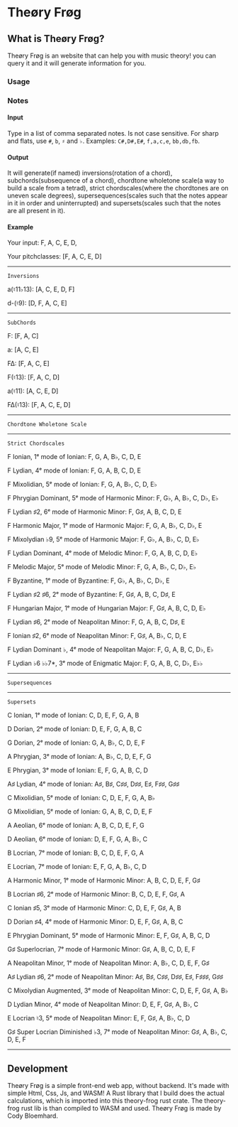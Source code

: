 # Theøry Frøg
## What is Theøry Frøg?
Theøry Frøg is an website that can help you with music theory!
you can query it and it will generate information for you.
### Usage
### Notes
#### Input
Type in a list of comma separated notes. Is not case sensitive.
For sharp and flats, use `#`, `b`, `♯` and `♭`.
Examples: `C#,D#,E#`, `f,a,c,e`, `bb,db,fb`.
#### Output
It will generate(if named) inversions(rotation of a chord), subchords(subsequence of a chord), chordtone wholetone scale(a way to build a scale from a tetrad),
strict chordscales(where the chordtones are on uneven scale degrees), supersequences(scales such that the notes appear in it in order and uninterrupted)
and supersets(scales such that the notes are all present in it).
#### Example
Your input: F, A, C, E, D,

Your pitchclasses: [F, A, C, E, D]

----------------------------------------
	Inversions

a(♮11♭13): [A, C, E, D, F]

d-(♮9): [D, F, A, C, E]

----------------------------------------
	SubChords

F: [F, A, C]

a: [A, C, E]

F∆: [F, A, C, E]

F(♮13): [F, A, C, D]

a(♮11): [A, C, E, D]

F∆(♮13): [F, A, C, E, D]

----------------------------------------

	Chordtone Wholetone Scale

----------------------------------------

	Strict Chordscales

F Ionian, 1ᵉ mode of Ionian: F, G, A, B♭, C, D, E

F Lydian, 4ᵉ mode of Ionian: F, G, A, B, C, D, E

F Mixolidian, 5ᵉ mode of Ionian: F, G, A, B♭, C, D, E♭

F Phrygian Dominant, 5ᵉ mode of Harmonic Minor: F, G♭, A, B♭, C, D♭, E♭

F Lydian ♯2, 6ᵉ mode of Harmonic Minor: F, G♯, A, B, C, D, E

F Harmonic Major, 1ᵉ mode of Harmonic Major: F, G, A, B♭, C, D♭, E

F Mixolydian ♭9, 5ᵉ mode of Harmonic Major: F, G♭, A, B♭, C, D, E♭

F Lydian Dominant, 4ᵉ mode of Melodic Minor: F, G, A, B, C, D, E♭

F Melodic Major, 5ᵉ mode of Melodic Minor: F, G, A, B♭, C, D♭, E♭

F Byzantine, 1ᵉ mode of Byzantine: F, G♭, A, B♭, C, D♭, E

F Lydian ♯2 ♯6, 2ᵉ mode of Byzantine: F, G♯, A, B, C, D♯, E

F Hungarian Major, 1ᵉ mode of Hungarian Major: F, G♯, A, B, C, D, E♭

F Lydian ♯6, 2ᵉ mode of Neapolitan Minor: F, G, A, B, C, D♯, E

F Ionian ♯2, 6ᵉ mode of Neapolitan Minor: F, G♯, A, B♭, C, D, E

F Lydian Dominant ♭, 4ᵉ mode of Neapolitan Major: F, G, A, B, C, D♭, E♭

F Lydian ♭6 ♭♭7*, 3ᵉ mode of Enigmatic Major: F, G, A, B, C, D♭, E♭♭

----------------------------------------

	Supersequences

----------------------------------------

	Supersets

C Ionian, 1ᵉ mode of Ionian: C, D, E, F, G, A, B

D Dorian, 2ᵉ mode of Ionian: D, E, F, G, A, B, C

G Dorian, 2ᵉ mode of Ionian: G, A, B♭, C, D, E, F

A Phrygian, 3ᵉ mode of Ionian: A, B♭, C, D, E, F, G

E Phrygian, 3ᵉ mode of Ionian: E, F, G, A, B, C, D

A♯ Lydian, 4ᵉ mode of Ionian: A♯, B♯, C♯♯, D♯♯, E♯, F♯♯, G♯♯

C Mixolidian, 5ᵉ mode of Ionian: C, D, E, F, G, A, B♭

G Mixolidian, 5ᵉ mode of Ionian: G, A, B, C, D, E, F

A Aeolian, 6ᵉ mode of Ionian: A, B, C, D, E, F, G

D Aeolian, 6ᵉ mode of Ionian: D, E, F, G, A, B♭, C

B Locrian, 7ᵉ mode of Ionian: B, C, D, E, F, G, A

E Locrian, 7ᵉ mode of Ionian: E, F, G, A, B♭, C, D

A Harmonic Minor, 1ᵉ mode of Harmonic Minor: A, B, C, D, E, F, G♯

B Locrian ♯6, 2ᵉ mode of Harmonic Minor: B, C, D, E, F, G♯, A

C Ionian ♯5, 3ᵉ mode of Harmonic Minor: C, D, E, F, G♯, A, B

D Dorian ♯4, 4ᵉ mode of Harmonic Minor: D, E, F, G♯, A, B, C

E Phrygian Dominant, 5ᵉ mode of Harmonic Minor: E, F, G♯, A, B, C, D

G♯ Superlocrian, 7ᵉ mode of Harmonic Minor: G♯, A, B, C, D, E, F

A Neapolitan Minor, 1ᵉ mode of Neapolitan Minor: A, B♭, C, D, E, F, G♯

A♯ Lydian ♯6, 2ᵉ mode of Neapolitan Minor: A♯, B♯, C♯♯, D♯♯, E♯, F♯♯♯, G♯♯

C Mixolydian Augmented, 3ᵉ mode of Neapolitan Minor: C, D, E, F, G♯, A, B♭

D Lydian Minor, 4ᵉ mode of Neapolitan Minor: D, E, F, G♯, A, B♭, C

E Locrian ♮3, 5ᵉ mode of Neapolitan Minor: E, F, G♯, A, B♭, C, D

G♯ Super Locrian Diminished ♭3, 7ᵉ mode of Neapolitan Minor: G♯, A, B♭, C, D, E, F

----------------------------------------

## Development
Theøry Frøg is a simple front-end web app, without backend.
It's made with simple Html, Css, Js, and WASM!
A Rust library that I build does the actual calculations, which is imported into this theory-frog rust crate.
The theory-frog rust lib is than compiled to WASM and used.
Theøry Frøg is made by Cody Bloemhard.
